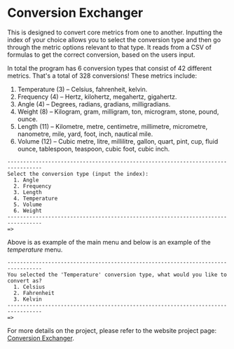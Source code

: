 # Conversion Exchanger

This is designed to convert core metrics from one to another. Inputting the index of your choice allows you to select the conversion type and then go through the metric options relevant to that type. It reads from a CSV of formulas to get the correct conversion, based on the users input.

In total the program has 6 conversion types that consist of 42 different metrics. That's a total of 328 conversions! These metrics include:

1. Temperature (3) – Celsius, fahrenheit, kelvin.
2. Frequency (4) – Hertz, kilohertz, megahertz, gigahertz.
3. Angle (4) – Degrees, radians, gradians, milligradians.
4. Weight (8) – Kilogram, gram, milligram, ton, microgram, stone, pound, ounce.
5. Length (11) – Kilometre, metre, centimetre, millimetre, micrometre, nanometre, mile, yard, foot, inch, nautical mile.
6. Volume (12) – Cubic metre, litre, millilitre, gallon, quart, pint, cup, fluid ounce, tablespoon, teaspoon, cubic foot, cubic inch.

```Psuedocode
---------------------------------------------------------------------------------
Select the conversion type (input the index):
  1. Angle
  2. Frequency
  3. Length
  4. Temperature
  5. Volume
  6. Weight
---------------------------------------------------------------------------------
=>
```

Above is as example of the main menu and below is an example of the _temperature_ menu.

```Psuedocode
---------------------------------------------------------------------------------
You selected the 'Temperature' conversion type, what would you like to convert as?
  1. Celsius
  2. Fahrenheit
  3. Kelvin
---------------------------------------------------------------------------------
=>
```

For more details on the project, please refer to the website project page: [Conversion Exchanger](https://acius.co.uk/projects/conversion-exchanger/).
